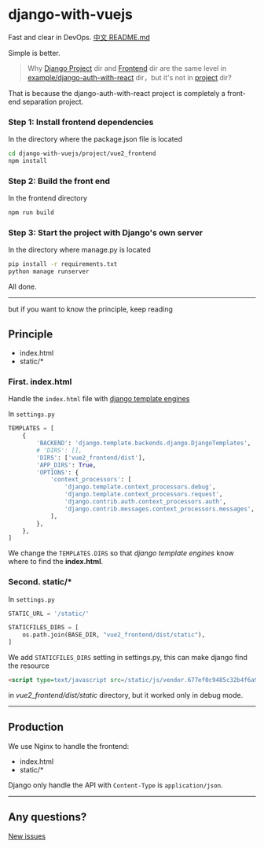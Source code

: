 # django-with-vuejs

Fast and clear in DevOps. [中文 README.md](/README-zh.md)

Simple is better.

> Why [Django Project](/examples/django-auth-with-react/backend) dir and [Frontend](/examples/django-auth-with-react/frontend) dir are the same level in [example/django-auth-with-react](/examples/django-auth-with-react) dir，but it's not in [project](/project) dir?

That is because the django-auth-with-react project is completely a front-end separation project.

### Step 1: Install frontend dependencies

In the directory where the package.json file is located

```bash
cd django-with-vuejs/project/vue2_frontend
npm install
```

### Step 2: Build the front end

In the frontend directory

```bash
npm run build
```

### Step 3: Start the project with Django's own server

In the directory where manage.py is located

```bash
pip install -r requirements.txt
python manage runserver
```

All done.

---

but if you want to know the principle, keep reading

## Principle

- index.html
- static/\*

### First. index.html

Handle the `index.html` file with [django template engines](https://docs.djangoproject.com/en/dev/topics/templates/)

In `settings.py`

```python
TEMPLATES = [
    {
        'BACKEND': 'django.template.backends.django.DjangoTemplates',
        # 'DIRS': [],
        'DIRS': ['vue2_frontend/dist'],
        'APP_DIRS': True,
        'OPTIONS': {
            'context_processors': [
                'django.template.context_processors.debug',
                'django.template.context_processors.request',
                'django.contrib.auth.context_processors.auth',
                'django.contrib.messages.context_processors.messages',
            ],
        },
    },
]
```

We change the `TEMPLATES.DIRS` so that _django template engines_ know where to find the **index.html**.

### Second. static/\*

In `settings.py`

```python
STATIC_URL = '/static/'

STATICFILES_DIRS = [
    os.path.join(BASE_DIR, "vue2_frontend/dist/static"),
]
```

We add `STATICFILES_DIRS` setting in settings.py, this can make django find the resource

```html
<script type=text/javascript src=/static/js/vendor.677ef0c9485c32b4f6a9.js></script>
```

in _vue2_frontend/dist/static_ directory, but it worked only in debug mode.

---

## Production

We use Nginx to handle the frontend:

- index.html
- static/\*

Django only handle the API with `Content-Type` is `application/json`.

---

## Any questions?

[New issues](https://github.com/tmpbook/django-with-vuejs/issues/new)

